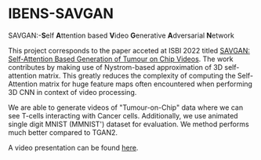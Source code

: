 # IBENS-SAVGAN
SAVGAN:-**S**elf **A**ttention based **V**ideo **G**enerative **A**dversarial **N**etwork

This project corresponds to the paper acceted at ISBI 2022 titled [SAVGAN: Self-Attention Based Generation of Tumour on Chip Videos](https://ieeexplore.ieee.org/document/9761518).
The work contributes by making use of Nystrom-based approximation of 3D self-attention matrix. This greatly reduces the complexity of computing the Self-Attention matrix for huge feature maps often encountered when performing 3D CNN in context of video processing.

We are able to generate videos of "Tumour-on-Chip" data where we can see T-cells interacting with Cancer cells.
Additionally, we use animated single digit MNIST (MMNIST') dataset for evaluation. We method performs much better compared to TGAN2.

A video presentation can be found [here](https://youtu.be/4D8N-qr9WSA).



